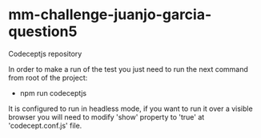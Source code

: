 # mm-challenge-juanjo-garcia-question5
Codeceptjs repository


In order to make a run of the test you just need to run the next command from root of the project:

- npm run codeceptjs

It is configured to run in headless mode, if you want to run it over a visible browser you will need to modify 'show' property to 'true' at 'codecept.conf.js' file.
